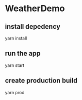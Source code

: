 # WeatherDemo
## install depedency
 yarn install
 
 ## run the app
 yarn start
 
 ## create production build
  yarn prod
